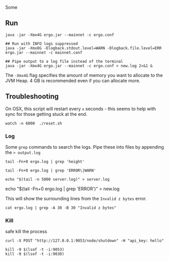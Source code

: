 
Some




## Run

```
java -jar -Xmx4G ergo.jar --mainnet -c ergo.conf

## Run with INFO logs suppressed
java -jar -Xmx8G -Dlogback.stdout.level=WARN -Dlogback.file.level=ERR ergo.jar --mainnet -c mainnet.conf

## Pipe output to a log file instead of the terminal
java -jar -Xmx4G ergo.jar --mainnet -c ergo.conf > new.log 2>&1 & 
```
The `-Xmx4G` flag specifies the amount of memory you want to allocate to the JVM Heap. 4 GB is recommended even if you can allocate more.  


## Troubleshooting


On OSX, this script will restart every `x` seconds - this seems to help with sync for those getting stuck at the end.
```
watch -n 6000  ./reset.sh
```

### Log

Some `grep` commands to search the logs. Pipe these into files by appending the `> output.log`

```
tail -Fn+0 ergo.log | grep 'height'
```

```
tail -Fn+0 ergo.log | grep 'ERROR\|WARN'
```

```
echo "$(tail -n 5000 server.log)" > server.log
```
echo "$(tail -Fn+0 ergo.log | grep 'ERROR')" > new.log


This will show the surrounding lines from the `Invalid z bytes` error.

```
cat ergo.log | grep -A 30 -B 30 "Invalid z bytes"
```


### Kill 

safe kill the process

```
curl -X POST "http://127.0.0.1:9053/node/shutdown" -H "api_key: hello"
```

```
kill -9 $(lsof -t -i:9053)
kill -9 $(lsof -t -i:9030)
```


